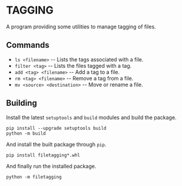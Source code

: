 
TAGGING
=======
A program providing some utilities to manage tagging of files.

Commands
--------
- `ls <filename>` -- Lists the tags associated with a file.
- `filter <tag>` -- Lists the files tagged with a tag.
- `add <tag> <filename>` -- Add a tag to a file.
- `rm <tag> <filename>` -- Remove a tag from a file.
- `mv <source> <destination>` -- Move or rename a file.

Building
--------
Install the latest `setuptools` and `build` modules and build the package.
```
pip install --upgrade setuptools build
python -m build
```

And install the built package through `pip`.
```
pip install filetagging*.whl
```

And finally run the installed package.
```
python -m filetagging
```
